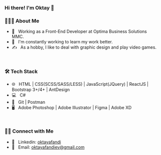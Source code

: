 ### Hi there! I'm Oktay 👋

<h3> 👨🏻‍💻 About Me </h3>

- 💼 &nbsp; Working as a Front-End Developer at Optima Business Solutions MMC.
- 🌱 &nbsp; I'm constantly working to learn my work better.
- ✍️ &nbsp; As a hobby, I like to deal with graphic design and play video games.

<br/>

<h3> 🛠 Tech Stack </h3>

- 🌐 &nbsp; HTML | CSS(SCSS/SASS/LESS) | JavaScript(JQuery) | ReactJS | Bootstrap 3+/4+ | AntDesign 
- 💻 &nbsp; C#
- 🔧 &nbsp; Git | Postman
- 🖥 &nbsp; Adobe Photoshop | Adobe Illustrator | Figma | Adobe XD

<br/>

<h3> 🤝🏻 Connect with Me </h3>

- 💬 &nbsp; Linkedin: <a href="https://www.linkedin.com/in/oktay-afandi-76365a209/">oktayafandi</a>
- 📩 &nbsp; Email: <a href="mailto:oktayafandiev@gmail.com">oktayafandiev@gmail.com</a>
